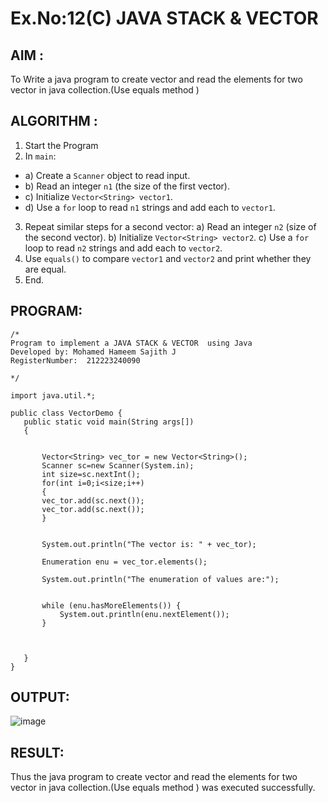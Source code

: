 # Ex.No:12(C)             JAVA STACK & VECTOR
 ## AIM :

To Write a java program to create vector and read the elements for two vector in java collection.(Use equals method )
## ALGORITHM :

1.	Start the Program
2.	In `main`:
-	a) Create a `Scanner` object to read input.
-	b) Read an integer `n1` (the size of the first vector).
-	c) Initialize `Vector<String> vector1`.
-	d) Use a `for` loop to read `n1` strings and add each to `vector1`.
3.	Repeat similar steps for a second vector:
a)	Read an integer `n2` (size of the second vector).
b)	Initialize `Vector<String> vector2`.
c)	Use a `for` loop to read `n2` strings and add each to `vector2`.
4.	Use `equals()` to compare `vector1` and `vector2` and print whether they are equal.
5.	End.



## PROGRAM:
 ```
/*
Program to implement a JAVA STACK & VECTOR  using Java
Developed by: Mohamed Hameem Sajith J
RegisterNumber:  212223240090

*/

import java.util.*;

public class VectorDemo {
	public static void main(String args[])
	{

		
		Vector<String> vec_tor = new Vector<String>();
        Scanner sc=new Scanner(System.in);
        int size=sc.nextInt();
	    for(int i=0;i<size;i++)
	    {
		vec_tor.add(sc.next());
	    vec_tor.add(sc.next());
	    }
	

		System.out.println("The vector is: " + vec_tor);

		Enumeration enu = vec_tor.elements();
  
        System.out.println("The enumeration of values are:");
  
        
        while (enu.hasMoreElements()) {
            System.out.println(enu.nextElement());
        }

	
	
	}
}

```



## OUTPUT:


![image](https://github.com/user-attachments/assets/de797322-83ac-4e44-b859-d9a5f4ec1d5e)

## RESULT:

Thus the java program to create vector and read the elements for two vector in java collection.(Use equals method ) was executed successfully.








